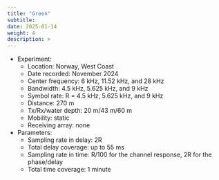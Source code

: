 ```yaml
---
title: "Green"
subtitle: 
date: 2025-01-14
weight: 4
description: >
---
```


* Experiment:
  * Location: Norway, West Coast
  * Date recorded: November 2024
  * Center frequency: 6 kHz, 11.52 kHz, and 28 kHz 
  * Bandwidth: 4.5 kHz, 5.625 kHz, and 9 kHz
  * Symbol rate: R = 4.5 kHz, 5.625 kHz, and 9 kHz
  * Distance: 270 m
  * Tx/Rx/water depth: 20 m/43 m/60 m
  * Mobility: static
  * Receiving array: none
* Parameters:
  * Sampling rate in delay: 2R
  * Total delay coverage: up to 55 ms
  * Sampling rate in time: R/100 for the channel response, 2R for the phase/delay
  * Total time coverage: 1 minute

